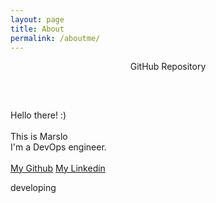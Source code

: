 ```yaml
---
layout: page
title: About
permalink: /aboutme/
---
```


<div class="man-title">
  <center>GitHub Repository
    <h2><a href="http://github.com/Marslo"><i class="fa fa-github"></i></a></h2>
  </center>
</div>
<div class="intro">
  <br />
  <p>
    Hello there! :)
    <br />
    <br /> This is Marslo
    <br /> I'm a DevOps engineer.
    <br />
    <br />
    <a href="http://github.com/Marslo"><i class="fa fa-github"></i> My Github</a> <a href="http://linkedin.com/in/marslo-jiao-3a286399"><i class="fa fa-linkedin"></i> My Linkedin</a>
  </p>
</div>

<div class="manual manual-title">
    developing
</div>
